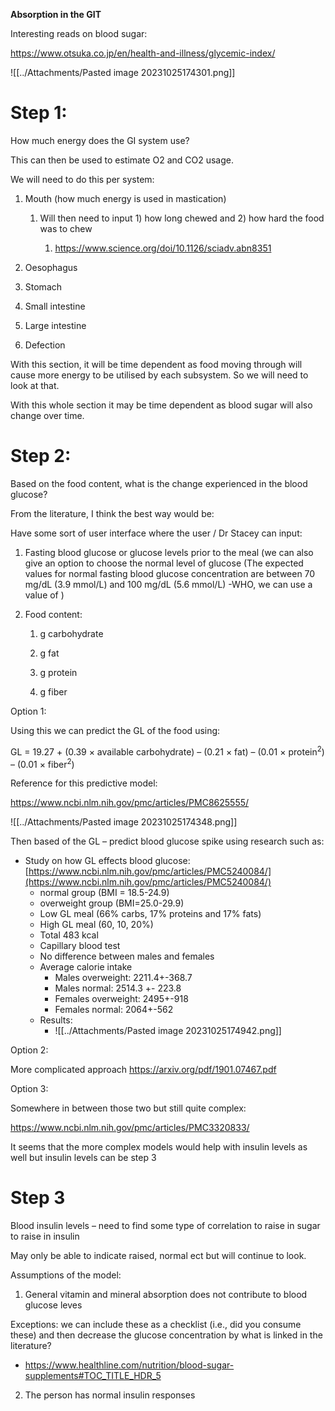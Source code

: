 **Absorption in the GIT**

Interesting reads on blood sugar:

<https://www.otsuka.co.jp/en/health-and-illness/glycemic-index/>

![[../Attachments/Pasted image 20231025174301.png]]
# Step 1:

How much energy does the GI system use?

This can then be used to estimate O2 and CO2 usage.

We will need to do this per system:

1)  Mouth (how much energy is used in mastication)
    
    1.  Will then need to input 1) how long chewed and 2) how hard the
        food was to chew
        
        1.  <https://www.science.org/doi/10.1126/sciadv.abn8351>

2)  Oesophagus

3)  Stomach

4)  Small intestine

5)  Large intestine

6)  Defection

With this section, it will be time dependent as food moving through will
cause more energy to be utilised by each subsystem. So we will need to
look at that.

With this whole section it may be time dependent as blood sugar will
also change over time.

# Step 2:

Based on the food content, what is the change experienced in the blood
glucose?

From the literature, I think the best way would be:

Have some sort of user interface where the user / Dr Stacey can input:

1)  Fasting blood glucose or glucose levels prior to the meal (we can
    also give an option to choose the normal level of glucose (The
    expected values for normal fasting blood glucose concentration
    are between 70 mg/dL (3.9 mmol/L) and 100 mg/dL (5.6 mmol/L) -WHO,
    we can use a value of )

2)  Food content:
    
    1.  g carbohydrate
    
    2.  g fat
    
    3.  g protein
    
    4.  g fiber

Option 1:

Using this we can predict the GL of the food using:

GL = 19.27 + (0.39 × available carbohydrate) – (0.21 × fat) – (0.01 ×
protein<sup>2</sup>) – (0.01 × fiber<sup>2</sup>)

Reference for this predictive model:

<https://www.ncbi.nlm.nih.gov/pmc/articles/PMC8625555/>

![[../Attachments/Pasted image 20231025174348.png]]

Then based of the GL – predict blood glucose spike using research such
as:
- Study on how GL effects blood glucose: [https://www.ncbi.nlm.nih.gov/pmc/articles/PMC5240084/](https://www.ncbi.nlm.nih.gov/pmc/articles/PMC5240084/)
	- normal group (BMI = 18.5-24.9)
	- overweight group (BMI=25.0-29.9)
	- Low GL meal (66% carbs, 17% proteins and 17% fats)
	- High GL meal (60, 10, 20%)
	- Total 483 kcal
	- Capillary blood test
	- No difference between males and females
	- Average calorie intake
		- Males overweight: 2211.4+-368.7
		- Males normal: 2514.3 +- 223.8
		- Females overweight: 2495+-918
		- Females normal: 2064+-562
	- Results:
		- ![[../Attachments/Pasted image 20231025174942.png]]
	
Option 2:

More complicated approach <https://arxiv.org/pdf/1901.07467.pdf>

Option 3:

Somewhere in between those two but still quite complex:

<https://www.ncbi.nlm.nih.gov/pmc/articles/PMC3320833/>

It seems that the more complex models would help with insulin levels as
well but insulin levels can be step 3

# Step 3 

Blood insulin levels – need to find some type of correlation to raise in
sugar to raise in insulin

May only be able to indicate raised, normal ect but will continue to
look.

Assumptions of the model:

1)  General vitamin and mineral absorption does not contribute to blood
    glucose leves

Exceptions: we can include these as a checklist (i.e., did you consume
these) and then decrease the glucose concentration by what is linked in
the literature?

  - <https://www.healthline.com/nutrition/blood-sugar-supplements#TOC_TITLE_HDR_5>

<!-- end list -->

2)  The person has normal insulin responses
